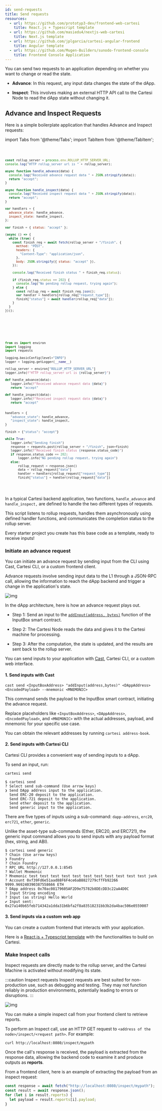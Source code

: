 ```yaml
---
id: send-requests
title: Send requests
resources:
  - url: https://github.com/prototyp3-dev/frontend-web-cartesi
    title: React.js + Typescript template
  - url: https://github.com/masiedu4/nextjs-web-cartesi
    title: Next.js template
  - url: https://github.com/jplgarcia/cartesi-angular-frontend
    title: Angular template
  - url: https://github.com/Mugen-Builders/sunodo-frontend-console
    title: Frontend Console Application
---
```


You can send two requests to an application depending on whether you want to change or read the state.

- **Advance**: In this request, any input data changes the state of the dApp.

- **Inspect**: This involves making an external HTTP API call to the Cartesi Node to read the dApp state without changing it.

## Advance and Inspect Requests

Here is a simple boilerplate application that handles Advance and Inspect requests:

import Tabs from '@theme/Tabs';
import TabItem from '@theme/TabItem';

<Tabs>
  <TabItem value="JavaScript" label="JavaScript" default>
<pre><code>

```javascript
const rollup_server = process.env.ROLLUP_HTTP_SERVER_URL;
console.log("HTTP rollup_server url is " + rollup_server);

async function handle_advance(data) {
  console.log("Received advance request data " + JSON.stringify(data));
  return "accept";
}

async function handle_inspect(data) {
  console.log("Received inspect request data " + JSON.stringify(data));
  return "accept";
}

var handlers = {
  advance_state: handle_advance,
  inspect_state: handle_inspect,
};

var finish = { status: "accept" };

(async () => {
  while (true) {
    const finish_req = await fetch(rollup_server + "/finish", {
      method: "POST",
      headers: {
        "Content-Type": "application/json",
      },
      body: JSON.stringify({ status: "accept" }),
    });

    console.log("Received finish status " + finish_req.status);

    if (finish_req.status == 202) {
      console.log("No pending rollup request, trying again");
    } else {
      const rollup_req = await finish_req.json();
      var handler = handlers[rollup_req["request_type"]];
      finish["status"] = await handler(rollup_req["data"]);
    }
  }
})();
```

</code></pre>
</TabItem>

<TabItem value="Python" label="Python" default>
<pre><code>

```python
from os import environ
import logging
import requests

logging.basicConfig(level="INFO")
logger = logging.getLogger(__name__)

rollup_server = environ["ROLLUP_HTTP_SERVER_URL"]
logger.info(f"HTTP rollup_server url is {rollup_server}")

def handle_advance(data):
   logger.info(f"Received advance request data {data}")
   return "accept"

def handle_inspect(data):
   logger.info(f"Received inspect request data {data}")
   return "accept"


handlers = {
   "advance_state": handle_advance,
   "inspect_state": handle_inspect,
}

finish = {"status": "accept"}

while True:
   logger.info("Sending finish")
   response = requests.post(rollup_server + "/finish", json=finish)
   logger.info(f"Received finish status {response.status_code}")
   if response.status_code == 202:
       logger.info("No pending rollup request, trying again")
   else:
       rollup_request = response.json()
       data = rollup_request["data"]
       handler = handlers[rollup_request["request_type"]]
       finish["status"] = handler(rollup_request["data"])

```

</code></pre>
</TabItem>

</Tabs>

In a typical Cartesi backend application, two functions, `handle_advance` and `handle_inspect,` are defined to handle the two different types of requests.

This script listens to rollup requests, handles them asynchronously using defined handler functions, and communicates the completion status to the rollup server.

Every starter project you create has this base code as a template, ready to receive inputs!

### Initiate an advance request

You can initiate an advance request by sending input from the CLI using Cast, Cartesi CLI, or a custom frontend client.

Advance requests involve sending input data to the L1 through a JSON-RPC call, allowing the information to reach the dApp backend and trigger a change in the application's state.

![img](../../static/img/v1.3/advance.jpg)

In the dApp architecture, here is how an advance request plays out.

- Step 1: Send an input to the [`addInput(address, bytes)`](../rollups-apis/json-rpc/input-box.md/#addinput) function of the InputBox smart contract.

- Step 2: The Cartesi Node reads the data and gives it to the Cartesi machine for processing.

- Step 3: After the computation, the state is updated, and the results are sent back to the rollup server.

You can send inputs to your application with [Cast](https://book.getfoundry.sh/cast/), Cartesi CLI, or a custom web interface.

#### 1. Send inputs with Cast

```shell
cast send <InputBoxAddress> "addInput(address,bytes)" <DAppAddress> <EncodedPayload> --mnemonic <MNEMONIC>
```

This command sends the payload to the InputBox smart contract, initiating the advance request.

Replace placeholders like `<InputBoxAddress>`, `<DAppAddress>`, `<EncodedPayload>`, and `<MNEMONIC>` with the actual addresses, payload, and mnemonic for your specific use case.

You can obtain the relevant addresses by running `cartesi address-book`.

#### 2. Send inputs with Cartesi CLI

Cartesi CLI provides a convenient way of sending inputs to a dApp.

To send an input, run:

```shell
cartesi send
```

```shell
$ cartesi send
? Select send sub-command (Use arrow keys)
❯ Send DApp address input to the application.
  Send ERC-20 deposit to the application.
  Send ERC-721 deposit to the application.
  Send ether deposit to the application.
  Send generic input to the application.
```

There are five types of inputs using a sub-command: `dapp-address`, `erc20`, `erc721`, `ether`, `generic`.

Unlike the asset-type sub-commands (Ether, ERC20, and ERC721), the generic input command allows you to send inputs with any payload format (hex, string, and ABI).

```shell
$ cartesi send generic
? Chain (Use arrow keys)
❯ Foundry
? Chain Foundry
? RPC URL http://127.0.0.1:8545
? Wallet Mnemonic
? Mnemonic test test test test test test test test test test test junk
? Account 0xf39Fd6e51aad88F6F4ce6aB8827279cffFb92266 9999.969240390387558666 ETH
? DApp address 0x70ac08179605AF2D9e75782b8DEcDD3c22aA4D0C
? Input String encoding
? Input (as string) Hello World
✔ Input sent: 0x27a140b65feb714342a1dda31b6bfa2f8a83518231bb3b2da4bac506e0559007
```

#### 3. Send inputs via a custom web app

You can create a custom frontend that interacts with your application.

Here is a [React.js + Typescript template](https://github.com/prototyp3-dev/frontend-web-cartesi) with the functionalities to build on Cartesi.

### Make Inspect calls

Inspect requests are directly made to the rollup server, and the Cartesi Machine is activated without modifying its state.

:::caution Inspect requests
Inspect requests are best suited for non-production use, such as debugging and testing. They may not function reliably in production environments, potentially leading to errors or disruptions.
:::

![img](../../static/img/v1.3/inspect.jpg)

You can make a simple inspect call from your frontend client to retrieve reports.

To perform an Inspect call, use an HTTP GET request to `<address of the node>/inspect/<request path>`. For example:

```shell
curl http://localhost:8080/inspect/mypath
```

Once the call's response is received, the payload is extracted from the response data, allowing the backend code to examine it and produce outputs as **reports**.

From a frontend client, here is an example of extracting the payload from an inspect request:

```javascript
const response = await fetch("http://localhost:8080/inspect/mypath");
const result = await response.json();
for (let i in result.reports) {
  let payload = result.reports[i].payload;
}
```
